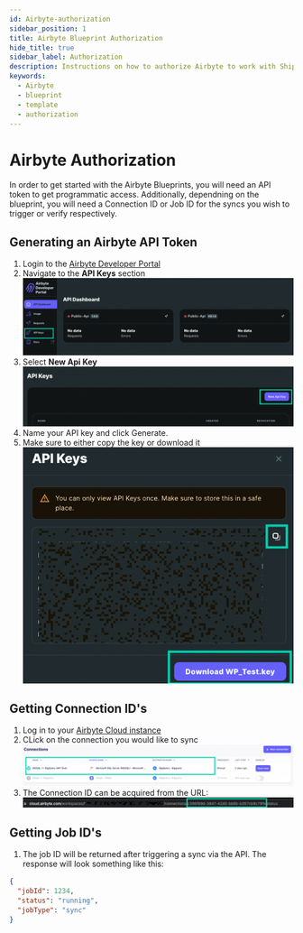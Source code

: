 ```yaml
---
id: Airbyte-authorization
sidebar_position: 1
title: Airbyte Blueprint Authorization
hide_title: true
sidebar_label: Authorization
description: Instructions on how to authorize Airbyte to work with Shipyard's low-code Airbyte templates.
keywords:
  - Airbyte
  - blueprint
  - template
  - authorization
---
```


# Airbyte Authorization
In order to get started with the Airbyte Blueprints, you will need an API token to get programmatic access. Additionally, dependning on the blueprint, you will need a Connection ID or Job ID for the syncs you wish to trigger or verify respectively.

## Generating an Airbyte API Token
1. Login to the [Airbyte Developer Portal](https://portal.airbyte.com)
2. Navigate to the **API Keys** section
![](../../.gitbook/assets/shipyard_2023_04_18_16_37_28.png)
3. Select **New Api Key**
![](../../.gitbook/assets/shipyard_2023_04_18_16_38_56.png)
4. Name your API key and click Generate. 
5. Make sure to either copy the key or download it
![](../../.gitbook/assets/shipyard_2023_04_18_16_40_38.png)

## Getting Connection ID's
1. Log in to your [Airbyte Cloud instance](https://airbyte.com/)
2. CLick on the connection you would like to sync
![](../../.gitbook/assets/shipyard_2023_04_18_17_00_21.png)
3. The Connection ID can be acquired from the URL:
![](../../.gitbook/assets/shipyard_2023_04_18_17_02_33.png)

## Getting Job ID's 
1. The job ID will be returned after triggering a sync via the API. The response will look something like this:
```json
{
  "jobId": 1234,
  "status": "running",
  "jobType": "sync"
}
```
